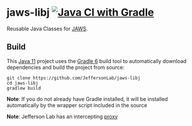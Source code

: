 # jaws-libj [![Java CI with Gradle](https://github.com/JeffersonLab/jaws-libj/workflows/Java%20CI%20with%20Gradle/badge.svg)](https://github.com/JeffersonLab/jaws-libj/actions?query=workflow%3A%22Java+CI+with+Gradle%22)
Reusable Java Classes for [JAWS](https://github.com/JeffersonLab/jaws).

## Build
This [Java 11](https://adoptopenjdk.net/) project uses the [Gradle 6](https://gradle.org/) build tool to automatically download dependencies and build the project from source:

```
git clone https://github.com/JeffersonLab/jaws-libj
cd jaws-libj
gradlew build
```
**Note**: If you do not already have Gradle installed, it will be installed automatically by the wrapper script included in the source

**Note**: Jefferson Lab has an intercepting [proxy](https://gist.github.com/slominskir/92c25a033db93a90184a5994e71d0b78)
